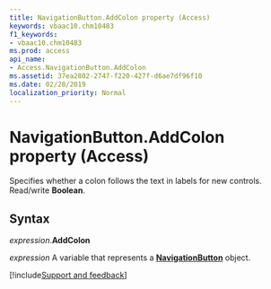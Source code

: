 ```yaml
---
title: NavigationButton.AddColon property (Access)
keywords: vbaac10.chm10483
f1_keywords:
- vbaac10.chm10483
ms.prod: access
api_name:
- Access.NavigationButton.AddColon
ms.assetid: 37ea2802-2747-f220-427f-d6ae7df96f10
ms.date: 02/28/2019
localization_priority: Normal
---
```



# NavigationButton.AddColon property (Access)

Specifies whether a colon follows the text in labels for new controls. Read/write **Boolean**.


## Syntax

_expression_.**AddColon**

_expression_ A variable that represents a **[NavigationButton](Access.NavigationButton.md)** object.




[!include[Support and feedback](~/includes/feedback-boilerplate.md)]